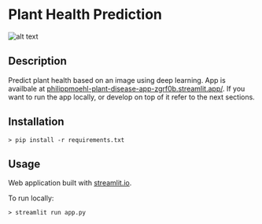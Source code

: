 Plant Health Prediction
=================

![alt text](imgs/streamlit.gif "gif")

Description
-----------------
Predict plant health based on an image using deep learning. App is availbale at [philippmoehl-plant-disease-app-zgrf0b.streamlit.app/](https://philippmoehl-plant-disease-app-zgrf0b.streamlit.app/). If you want to run the app locally, or develop on top of it refer to the next sections.


Installation
---------------

`> pip install -r requirements.txt`

Usage
-----------------
Web application built with [streamlit.io](https://streamlit.io/).

To run locally:

`> streamlit run app.py`